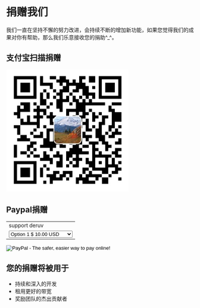 # 捐赠我们

我们一直在坚持不懈的努力改进，会持续不断的增加新功能，如果您觉得我们的成果对你有帮助，那么我们乐意接收您的捐助^_^。

## 支付宝扫描捐赠

<img src="/static/imgs/alipay.jpg">

## Paypal捐赠

<p>
	<form action="https://www.paypal.com/cgi-bin/webscr" method="post" target="_blank">
		<input type="hidden" name="cmd" value="_s-xclick">
		<input type="hidden" name="hosted_button_id" value="YBJ6PMCMR2PGG">
		<table>
		<tr><td><input type="hidden" name="on0" value="support deruv">support deruv</td></tr><tr><td><select name="os0">
			<option value="Option 1">Option 1 $ 10.00 USD</option>
			<option value="Option 2">Option 2 $ 50.00 USD</option>
			<option value="Option 3">Option 3 $ 100.00 USD</option>
			<option value="Option 4">Option 4 $ 500.00 USD</option>
			<option value="Option 5">Option 5 $ 1,000.00 USD</option>
		</select> </td></tr>
		</table>
		<input type="hidden" name="currency_code" value="USD">
		<input type="image" src="https://www.paypalobjects.com/zh_XC/C2/i/btn/btn_buynowCC_LG.gif" border="0" name="submit" alt="PayPal - The safer, easier way to pay online!">
		<img alt="" border="0" src="https://www.paypalobjects.com/zh_XC/i/scr/pixel.gif" width="1" height="1">
	</form>
</p>

## 您的捐赠将被用于

- 持续和深入的开发
- 租用更好的带宽
- 奖励团队的杰出贡献者
